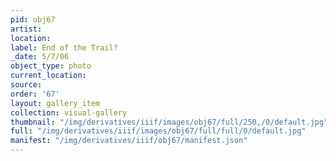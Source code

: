 ```yaml
---
pid: obj67
artist: 
location: 
label: End of the Trail?
_date: 5/7/06
object_type: photo
current_location: 
source: 
order: '67'
layout: gallery_item
collection: visual-gallery
thumbnail: "/img/derivatives/iiif/images/obj67/full/250,/0/default.jpg"
full: "/img/derivatives/iiif/images/obj67/full/full/0/default.jpg"
manifest: "/img/derivatives/iiif/obj67/manifest.json"
---
```


